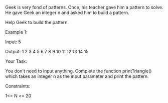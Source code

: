 Geek is very fond of patterns. Once, his teacher gave him a pattern to solve. He gave Geek an integer n and asked him to build a pattern.

Help Geek to build the pattern.

 

Example 1:

Input: 5

Output:
1 
2 3 
4 5 6 
7 8 9 10 
11 12 13 14 15
 

Your Task:

You don't need to input anything. Complete the function printTriangle() which takes  an integer n  as the input parameter and print the pattern.

Constraints:

1<= N <= 20
